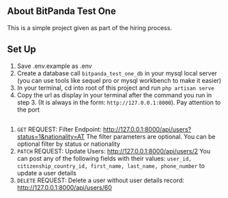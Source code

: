 ## About BitPanda Test One

This is a simple project given as part of the hiring process.

## Set Up
1. Save .env.example as .env
2. Create a database call `bitpanda_test_one_db` in your mysql local server (you can use tools like sequel pro or mysql workbench to make it easier)
3. In your terminal, cd into root of this project and run `php artisan serve`
4. Copy the url as display in your terminal after the command you run in step 3. (It is always in the form: `http://127.0.0.1:8000`). Pay attention to the port



##

1. `GET` REQUEST: Filter Endpoint: http://127.0.0.1:8000/api/users?status=1&nationality=AT The filter parameters are optional. You can be optional filter by status or nationality
2. `PATCH` REQUEST:  Update Users:  http://127.0.0.1:8000/api/users/2     You can post any of the following fields with their values: `user_id, citizenship_country_id, first_name, last_name, phone_number` to update a user details
3. `DELETE` REQUEST: Delete a user without user details record: http://127.0.0.1:8000/api/users/60
